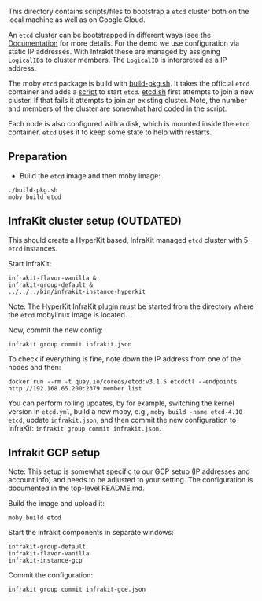 This directory contains scripts/files to bootstrap a `etcd` cluster both on the local machine as well as on Google Cloud.

An `etcd` cluster can be bootstrapped in different ways (see the [Documentation](https://coreos.com/etcd/docs/latest/op-guide/clustering.html) for more details. For the demo we use configuration via static IP addresses. With Infrakit these are managed by assigning `LogicalID`s to cluster members. The `LogicalID` is interpreted as a IP address.

The moby `etcd` package is build with [build-pkg.sh](./build-pkg.sh). It takes the official `etcd` container and adds a [script](./etcd.sh) to start `etcd`. [etcd.sh](./etcd.sh) first attempts to join a new cluster. If that fails it attempts to join an existing cluster. Note, the number and members of the cluster are somewhat hard coded in the script.

Each node is also configured with a disk, which is mounted inside the
`etcd` container. `etcd` uses it to keep some state to help with
restarts.

## Preparation

- Build the `etcd` image and then moby image:
```
./build-pkg.sh
moby build etcd
```

## InfraKit cluster setup (OUTDATED)

This should create a HyperKit based, InfraKit managed `etcd` cluster with 5 `etcd` instances.

Start InfraKit:
```
infrakit-flavor-vanilla &
infrakit-group-default &
../../../bin/infrakit-instance-hyperkit
```

Note: The HyperKit InfraKit plugin must be started from the directory
where the `etcd` mobylinux image is located.

Now, commit the new config:
```
infrakit group commit infrakit.json
```

To check if everything is fine, note down the IP address from one of
the nodes and then:
```
docker run --rm -t quay.io/coreos/etcd:v3.1.5 etcdctl --endpoints http://192.168.65.200:2379 member list
```

You can perform rolling updates, by for example, switching the kernel version in `etcd.yml`, build a new moby, e.g., `moby build -name etcd-4.10 etcd`, update `infrakit.json`, and then commit the new configuration to InfraKit: `infrakit group commit infrakit.json`.


## Infrakit GCP setup

Note: This setup is somewhat specific to our GCP setup (IP addresses
and account info) and needs to be adjusted to your setting. The
configuration is documented in the top-level README.md.

Build the image and upload it:
```
moby build etcd
```

Start the infrakit components in separate windows:
```
infrakit-group-default
infrakit-flavor-vanilla
infrakit-instance-gcp
```

Commit the configuration:
```
infrakit group commit infrakit-gce.json
```
